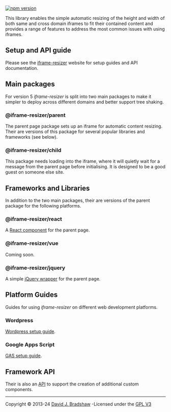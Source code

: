 [<img src="https://iframe-resizer.com/logo-full.svg" alt="" title="" style="margin-bottom: -20px">](https://iframe-resizer.com)

[![npm version](https://badge.fury.io/js/@iframe-resizer%2Fcore.svg)](https://badge.fury.io/js/@iframe-resizer%2Fparent)
 <!--
[![NPM Downloads](https://img.shields.io/npm/dm/iframe-resizer.svg)](https://npm-stat.com/charts.html?package=iframe-resizer&from=2014-12-31)
[![](https://data.jsdelivr.com/v1/package/npm/iframe-resizer/badge?style=rounded)](https://www.jsdelivr.com/package/npm/iframe-resizer) 

-->

This library enables the simple automatic resizing of the height and width of both same and cross domain iframes to fit their contained content and provides a range of features to address the most common issues with using iframes.


## Setup and API guide

Please see the [iframe-resizer](https://iframe-resizer.com) website for setup guides and API documentation.


## Main packages

For version 5 _iframe-resizer_ is split into two main packages to make it simpler to deploy across different domains and better support tree shaking.

### @iframe-resizer/parent

The parent page package sets up an iframe for automatic content resizing. Their are versions of this package for several popular libraries and frameworks (see below).

### @iframe-resizer/child

This package needs loading into the iframe, where it will quietly wait for a message from the parent page before initialising. It is designed to be a good guest on someone else site.


## Frameworks and Libraries

In addition to the two main packages, their are versions of the parent package for the following platforms.

### @iframe-resizer/react

A [React component](https://iframe-resizer.com/frameworks/react/) for the parent page.

### @iframe-resizer/vue

Coming soon.

### @iframe-resizer/jquery

A simple [jQuery wrapper](https://iframe-resizer.com/frameworks/jquery/) for the parent page.

## Platform Guides

Guides for using _iframe-resizer_ on different web development platforms.

### Wordpress

[Wordpress setup guide](https://iframe-resizer.com/frameworks/wordpress/).

### Google Apps Script

[GAS setup guide](https://iframe-resizer.com/frameworks/google_apps_script/).

## Framework API

Their is also an [API](https://iframe-resizer.com/frameworks/api/) to support the creation of additional custom components.

---
Copyright &copy; 2013-24 [David J. Bradshaw](https://github.com/davidjbradshaw) -Licensed under the [GPL V3](LICENSE)

